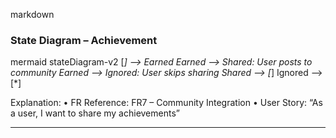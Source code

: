
markdown
### State Diagram – Achievement

mermaid
stateDiagram-v2
    [*] --> Earned
    Earned --> Shared: User posts to community
    Earned --> Ignored: User skips sharing
    Shared --> [*]
    Ignored --> [*]

Explanation:
	•	FR Reference: FR7 – Community Integration
	•	User Story: “As a user, I want to share my achievements”

---
